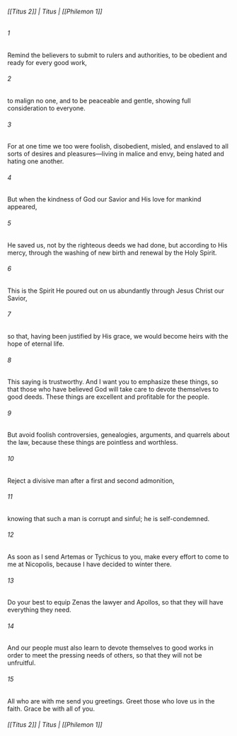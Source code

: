 ###### [[Titus 2]] | Titus | [[Philemon 1]]

###### 1
Remind the believers to submit to rulers and authorities, to be obedient and ready for every good work,
###### 2
to malign no one, and to be peaceable and gentle, showing full consideration to everyone.
###### 3
For at one time we too were foolish, disobedient, misled, and enslaved to all sorts of desires and pleasures—living in malice and envy, being hated and hating one another.
###### 4
But when the kindness of God our Savior and His love for mankind appeared,
###### 5
He saved us, not by the righteous deeds we had done, but according to His mercy, through the washing of new birth and renewal by the Holy Spirit.
###### 6
This is the Spirit He poured out on us abundantly through Jesus Christ our Savior,
###### 7
so that, having been justified by His grace, we would become heirs with the hope of eternal life.
###### 8
This saying is trustworthy. And I want you to emphasize these things, so that those who have believed God will take care to devote themselves to good deeds. These things are excellent and profitable for the people.
###### 9
But avoid foolish controversies, genealogies, arguments, and quarrels about the law, because these things are pointless and worthless.
###### 10
Reject a divisive man after a first and second admonition,
###### 11
knowing that such a man is corrupt and sinful; he is self-condemned.
###### 12
As soon as I send Artemas or Tychicus to you, make every effort to come to me at Nicopolis, because I have decided to winter there.
###### 13
Do your best to equip Zenas the lawyer and Apollos, so that they will have everything they need.
###### 14
And our people must also learn to devote themselves to good works in order to meet the pressing needs of others, so that they will not be unfruitful.
###### 15
All who are with me send you greetings. Greet those who love us in the faith. Grace be with all of you.

###### [[Titus 2]] | Titus | [[Philemon 1]]
